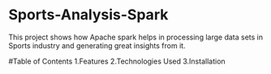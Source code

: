 # Sports-Analysis-Spark
This project shows how Apache spark helps in processing large data sets in Sports industry and generating great insights from it.

#Table of Contents
1.Features
2.Technologies Used
3.Installation
